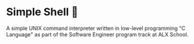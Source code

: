 # Simple Shell :shell:

A simple UNIX command interpreter written in low-level programming  "C Language" as part of the Software Engineer  program track at ALX School.
